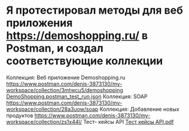 # Я протестировал методы для веб приложения https://demoshopping.ru/ в Postman, и создал соответствующие коллекции
Коллекция: Веб приложение Demoshopping.ru
https://www.postman.com/denis-3873130/my-workspace/collection/3mtwcu5/demoshopping
[DemoShopping.postman_test_run.json](https://github.com/user-attachments/files/20573260/DemoShopping.postman_test_run.json)
Коллекция: SOAP
https://www.postman.com/denis-3873130/my-workspace/collection/28a3uow/soap
Коллекция: Добавление новых продуктов
https://www.postman.com/denis-3873130/my-workspace/collection/zs1x44l/
Тест- кейсы API [Тест кейсы API.pdf](https://github.com/user-attachments/files/20630077/API.pdf)
